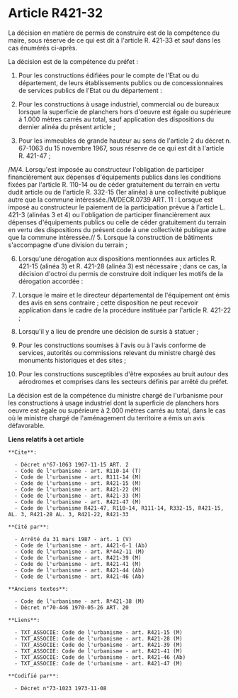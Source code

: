 # Article R421-32

La décision en matière de permis de construire est de la compétence du maire, sous réserve de ce qui est dit à l'article R.
421-33 et sauf dans les cas énumérés ci-après.

La décision est de la compétence du préfet :

1. Pour les constructions édifiées pour le compte de l'Etat ou du département, de leurs établissements publics ou de
concessionnaires de services publics de l'Etat ou du département :

2. Pour les constructions à usage industriel, commercial ou de bureaux lorsque la superficie de planchers hors d'oeuvre est
égale ou supérieure à 1.000 mètres carrés au total, sauf application des dispositions du dernier alinéa du présent article ;

3. Pour les immeubles de grande hauteur au sens de l'article 2 du décret n. 67-1063 du 15 novembre 1967, sous réserve de ce
qui est dit à l'article R. 421-47 ;

/M/4. Lorsqu'est imposée au constructeur l'obligation de participer financièrement aux dépenses d'équipements publics dans
les conditions fixées par l'article R. 110-14 ou de céder gratuitement du terrain en vertu dudit article ou de l'article R.
332-15 (1er alinéa) à une collectivité publique autre que la commune intéressée./M/DECR.0739 ART. 11 : Lorsque est imposé au
constructeur le paiement de la participation prévue à l'article L. 421-3 (alinéas 3 et 4) ou l'obligation de participer
financièrement aux dépenses d'équipements publics ou celle de céder gratuitement du terrain en vertu des dispositions du
présent code à une collectivité publique autre que la commune intéressée.//          5. Lorsque la construction de bâtiments
s'accompagne d'une division du terrain ;

6. Lorsqu'une dérogation aux dispositions mentionnées aux articles R. 421-15 (alinéa 3) et R. 421-28 (alinéa 3) est
nécessaire ; dans ce cas, la décision d'octroi du permis de construire doit indiquer les motifs de la dérogation accordée :

7. Lorsque le maire et le directeur départemental de l'équipement ont émis des avis en sens contraire ; cette disposition ne
peut recevoir application dans le cadre de la procédure instituée par l'article R. 421-22 ;

8. Lorsqu'il y a lieu de prendre une décision de sursis à statuer ;

9. Pour les constructions soumises à l'avis ou à l'avis conforme de services, autorités ou commissions relevant du ministre
chargé des monuments historiques et des sites ;

10. Pour les constructions susceptibles d'être exposées au bruit autour des aérodromes et comprises dans les secteurs définis
par arrêté du préfet.

La décision est de la compétence du ministre chargé de l'urbanisme pour les constructions à usage industriel dont la
superficie de planchers hors oeuvre est égale ou supérieure à 2.000 mètres carrés au total, dans le cas où le ministre chargé
de l'aménagement du territoire a émis un avis défavorable.

**Liens relatifs à cet article**

	**Cite**:

	  - Décret n°67-1063 1967-11-15 ART. 2
	  - Code de l'urbanisme - art. R110-14 (T)
	  - Code de l'urbanisme - art. R111-14 (M)
	  - Code de l'urbanisme - art. R421-15 (M)
	  - Code de l'urbanisme - art. R421-22 (M)
	  - Code de l'urbanisme - art. R421-33 (M)
	  - Code de l'urbanisme - art. R421-47 (M)
	  - Code de l'urbanisme R421-47, R110-14, R111-14, R332-15, R421-15, AL. 3, R421-28 AL. 3, R421-22, R421-33

	**Cité par**:

	  - Arrêté du 31 mars 1987 - art. 1 (V)
	  - Code de l'urbanisme - art. A421-6-1 (Ab)
	  - Code de l'urbanisme - art. R*442-11 (M)
	  - Code de l'urbanisme - art. R421-39 (M)
	  - Code de l'urbanisme - art. R421-41 (M)
	  - Code de l'urbanisme - art. R421-44 (Ab)
	  - Code de l'urbanisme - art. R421-46 (Ab)

	**Anciens textes**:

	  - Code de l'urbanisme - art. R*421-38 (M)
	  - Décret n°70-446 1970-05-26 ART. 20

	**Liens**:

	  - TXT_ASSOCIE: Code de l'urbanisme - art. R421-15 (M)
	  - TXT_ASSOCIE: Code de l'urbanisme - art. R421-28 (M)
	  - TXT_ASSOCIE: Code de l'urbanisme - art. R421-39 (M)
	  - TXT_ASSOCIE: Code de l'urbanisme - art. R421-41 (M)
	  - TXT_ASSOCIE: Code de l'urbanisme - art. R421-46 (Ab)
	  - TXT_ASSOCIE: Code de l'urbanisme - art. R421-47 (M)

	**Codifié par**:

	  - Décret n°73-1023 1973-11-08
